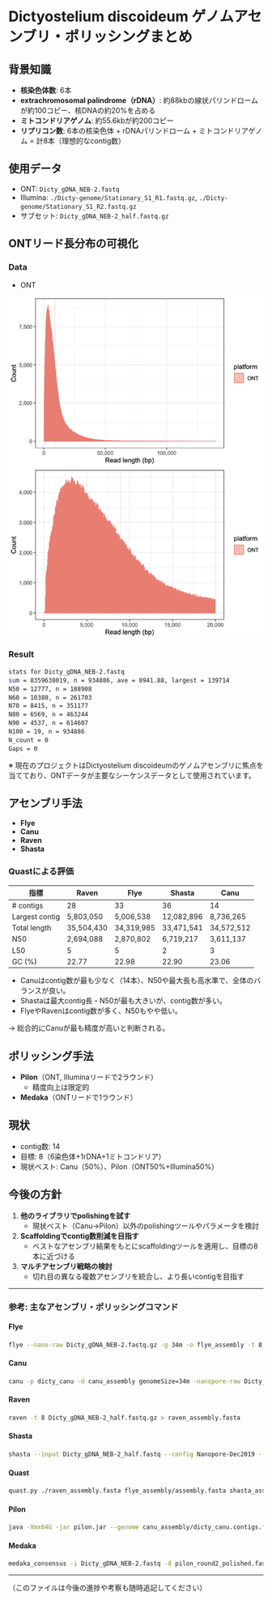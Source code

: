 # Dictyostelium discoideum ゲノムアセンブリ・ポリッシングまとめ

## 背景知識

- **核染色体数**: 6本
- **extrachromosomal palindrome（rDNA）**: 約88kbの線状パリンドロームが約100コピー、核DNAの約20%を占める
- **ミトコンドリアゲノム**: 約55.6kbが約200コピー
- **リプリコン数**: 6本の核染色体 + rDNAパリンドローム + ミトコンドリアゲノム = 計8本（理想的なcontig数）

## 使用データ

- ONT: `Dicty_gDNA_NEB-2.fastq`
- Illumina: `./Dicty-genome/Stationary_S1_R1.fastq.gz`, `./Dicty-genome/Stationary_S1_R2.fastq.gz`
- サブセット: `Dicty_gDNA_NEB-2_half.fastq.gz`

## ONTリード長分布の可視化

### Data

- ONT

![read-length](../public/read-length/image.png)

### Result

```bash
stats for Dicty_gDNA_NEB-2.fastq
sum = 8359638019, n = 934886, ave = 8941.88, largest = 139714
N50 = 12777, n = 188908
N60 = 10380, n = 261703
N70 = 8415, n = 351177
N80 = 6569, n = 463244
N90 = 4537, n = 614607
N100 = 19, n = 934886
N_count = 0
Gaps = 0
```
※ 現在のプロジェクトはDictyostelium discoideumのゲノムアセンブリに焦点を当てており、ONTデータが主要なシーケンスデータとして使用されています。

## アセンブリ手法

- **Flye**
- **Canu**
- **Raven**
- **Shasta**

### Quastによる評価

| 指標                | Raven   | Flye    | Shasta   | Canu     |
|---------------------|---------|---------|----------|----------|
| # contigs           | 28      | 33      | 36       | 14       |
| Largest contig      | 5,803,050 | 5,006,538 | 12,082,896 | 8,736,265 |
| Total length        | 35,504,430 | 34,319,985 | 33,471,541 | 34,572,512 |
| N50                 | 2,694,088 | 2,870,802 | 6,719,217 | 3,611,137 |
| L50                 | 5       | 5       | 2        | 3        |
| GC (%)              | 22.77   | 22.98   | 22.90    | 23.06    |

- Canuはcontig数が最も少なく（14本）、N50や最大長も高水準で、全体のバランスが良い。
- Shastaは最大contig長・N50が最も大きいが、contig数が多い。
- FlyeやRavenはcontig数が多く、N50もやや低い。

→ 総合的にCanuが最も精度が高いと判断される。

## ポリッシング手法

- **Pilon**（ONT, Illuminaリードで2ラウンド）
  - 精度向上は限定的
- **Medaka**（ONTリードで1ラウンド）

## 現状

- contig数: 14
- 目標: 8（6染色体+1rDNA+1ミトコンドリア）
- 現状ベスト: Canu（50%）、Pilon（ONT50%+Illumina50%）

## 今後の方針

1. **他のライブラリでpolishingを試す**
   - 現状ベスト（Canu→Pilon）以外のpolishingツールやパラメータを検討
2. **Scaffoldingでcontig数削減を目指す**
   - ベストなアセンブリ結果をもとにscaffoldingツールを適用し、目標の8本に近づける
3. **マルチアセンブリ戦略の検討**
   - 切れ目の異なる複数アセンブリを統合し、より長いcontigを目指す

---

### 参考: 主なアセンブリ・ポリッシングコマンド

#### Flye
```bash
flye --nano-raw Dicty_gDNA_NEB-2.fastq.gz -g 34m -o flye_assembly -t 8
```
#### Canu
```bash
canu -p dicty_canu -d canu_assembly genomeSize=34m -nanopore-raw Dicty_gDNA_NEB-2_half.fastq.gz maxThreads=8 maxMemory=32g useGrid=false gnuplotTested=true
```
#### Raven
```bash
raven -t 8 Dicty_gDNA_NEB-2_half.fastq.gz > raven_assembly.fasta
```
#### Shasta
```bash
shasta --input Dicty_gDNA_NEB-2_half.fastq --config Nanopore-Dec2019 --threads 8 --assemblyDirectory shasta_assembly
```
#### Quast
```bash
quast.py ./raven_assembly.fasta flye_assembly/assembly.fasta shasta_assembly/Assembly.fasta canu_assembly/dicty_canu.contigs.fasta -o quast_results_no_ref -t 8 -l Raven,Flye,Shasta,Canu
```
#### Pilon
```bash
java -Xmx64G -jar pilon.jar --genome canu_assembly/dicty_canu.contigs.fasta --bam merged.bam --output pilon_round1_snps_indels --fix snps,indels
```
#### Medaka
```bash
medaka_consensus -i Dicty_gDNA_NEB-2.fastq -d pilon_round2_polished.fasta -o medaka_out -t 8 -m r941_min_sup_g507
```

---

（このファイルは今後の進捗や考察も随時追記してください） 